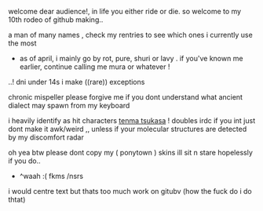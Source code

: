 welcome dear audience!, in life you either ride or die. so welcome to my 10th rodeo of github making..

a man of many names , check my rentries to see which ones i currently use the most
- as of april, i mainly go by rot, pure, shuri or lavy . if you've known me earlier, continue calling me mura or whatever !

..! dni under 14s i make ((rare)) exceptions

chronic mispeller please forgive me if you dont understand what ancient dialect may spawn from my keyboard

i heavily identify as hit characters [tenma tsukasa](https://projectsekai.fandom.com/wiki/Tenma_Tsukasa) ! doubles irdc if you int just dont make it awk/weird ,, unless if your molecular structures are detected by my discomfort radar

oh yea btw please dont copy my ( ponytown ) skins ill sit n stare hopelessly if you do.. 
-  ^waah :( fkms /nsrs

i would centre text but thats too much work on gitubv (how the fuck do i do thtat)
